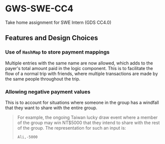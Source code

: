 # GWS-SWE-CC4
Take home assignment for SWE Intern (GDS CC4.0)

## Features and Design Choices
### Use of `HashMap` to store payment mappings
Multiple entries with the same name are now allowed, which adds to the payer's total amount paid in the logic component.
This is to facilitate the flow of a normal trip with friends, where multiple transactions are made by the same people throughout the trip. 
### Allowing negative payment values
This is to account for situations where someone in the group has a windfall that they want to share with the entire group. 
>For example, the ongoing Taiwan lucky draw event where a member of the group may win NT$5000 that they intend to share with the rest of the group.
> The representation for such an input is:
> 
> ```Ali,-5000```

